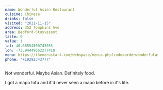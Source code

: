 ```yaml
---
name: Wonderful Asian Restaurant
cuisine: Chinese
drinks: false
visited: "2021-11-15"
address: 352 Tompkins Ave
area: Bedford-Stuyvesant
taste: 0
value: 1
lat: 40.68554500743055
lon: -73.94449662277418
menu: https://themenustar4.com/webspace/menus.php?code=orderwonderfulasianrestaurant.com
phone: "+19292343777"
---
```


Not wonderful. Maybe Asian. Definitely food.

I got a mapo tofu and it'd never seen a mapo before in it's life. 
